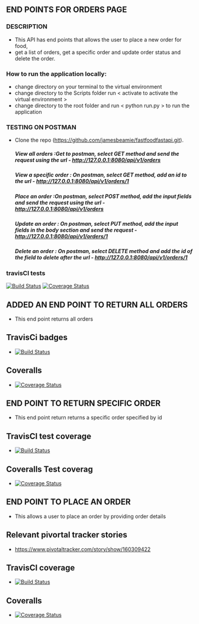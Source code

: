 
## END POINTS FOR ORDERS PAGE

 ### DESCRIPTION
 - This API has end points that allows the user to place a new order for food,
 - get a list of orders, get a specific order and update order status and delete the order.

### How to run the application locally: 
- change directory on your terminal to the virtual environment
- change directory to the Scripts folder run < activate to activate the virtual environment >
- change directory to the root folder and run < python run.py > to run the application
 

### TESTING ON POSTMAN

- Clone the repo (https://github.com/jamesbeamie/fastfoodfastapi.git).
    ##### View all orders :Get to postman, select GET method and send the request using the url - http://127.0.0.1:8080/api/v1/orders
   ##### View a specific order : On postman, select GET method, add an id to the url - http://127.0.0.1:8080/api/v1/orders/1
    ##### Place an order :On postman, select POST method, add the input fields and send the request using the url - http://127.0.0.1:8080/api/v1/orders
    ##### Update an order : On postman, select PUT method, add the input fields in the body section and send the request - http://127.0.0.1:8080/api/v1/orders/1
   ##### Delete an order : On postman, select DELETE method and add the id of the field to delete after the url - http://127.0.0.1:8080/api/v1/orders/1
   
### travisCI tests
[![Build Status](https://travis-ci.org/jamesbeamie/fastfoods_api.svg?branch=ft-delete-order-160325634)](https://travis-ci.org/jamesbeamie/fastfoods_api)
[![Coverage Status](https://coveralls.io/repos/github/jamesbeamie/fastfoods_api/badge.svg?branch=develop)](https://coveralls.io/github/jamesbeamie/fastfoods_api?branch=develop)

## ADDED AN END POINT TO RETURN ALL ORDERS
- This end point returns all orders
## TravisCi badges
- [![Build Status](https://travis-ci.org/jamesbeamie/fastfoods_api.svg?branch=ft-all-orders-160309430)](https://travis-ci.org/jamesbeamie/fastfoods_api)
## Coveralls
- [![Coverage Status](https://coveralls.io/repos/github/jamesbeamie/fastfoods_api/badge.svg?branch=develop)](https://coveralls.io/github/jamesbeamie/fastfoods_api?branch=develop)

## END POINT TO RETURN SPECIFIC ORDER
- This end point return returns a specific order specified by id
## TravisCI test coverage
- [![Build Status](https://travis-ci.org/jamesbeamie/fastfoods_api.svg?branch=ft-return-specific-160309461)](https://travis-ci.org/jamesbeamie/fastfoods_api)
## Coveralls Test coverag
- [![Coverage Status](https://coveralls.io/repos/github/jamesbeamie/fastfoods_api/badge.svg?branch=develop)](https://coveralls.io/github/jamesbeamie/fastfoods_api?branch=develop)

## END POINT TO PLACE AN ORDER
- This allows a user to place an order by providing order details
## Relevant pivortal tracker stories
- https://www.pivotaltracker.com/story/show/160309422
## TravisCI coverage
- [![Build Status](https://travis-ci.org/jamesbeamie/fastfoods_api.svg?branch=ft-place-order-160309422)](https://travis-ci.org/jamesbeamie/fastfoods_api)
## Coveralls
- [![Coverage Status](https://coveralls.io/repos/github/jamesbeamie/fastfoods_api/badge.svg?branch=develop)](https://coveralls.io/github/jamesbeamie/fastfoods_api?branch=develop)